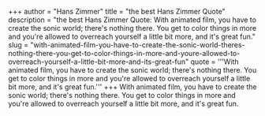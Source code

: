 +++
author = "Hans Zimmer"
title = "the best Hans Zimmer Quote"
description = "the best Hans Zimmer Quote: With animated film, you have to create the sonic world; there's nothing there. You get to color things in more and you're allowed to overreach yourself a little bit more, and it's great fun."
slug = "with-animated-film-you-have-to-create-the-sonic-world-theres-nothing-there-you-get-to-color-things-in-more-and-youre-allowed-to-overreach-yourself-a-little-bit-more-and-its-great-fun"
quote = '''With animated film, you have to create the sonic world; there's nothing there. You get to color things in more and you're allowed to overreach yourself a little bit more, and it's great fun.'''
+++
With animated film, you have to create the sonic world; there's nothing there. You get to color things in more and you're allowed to overreach yourself a little bit more, and it's great fun.
